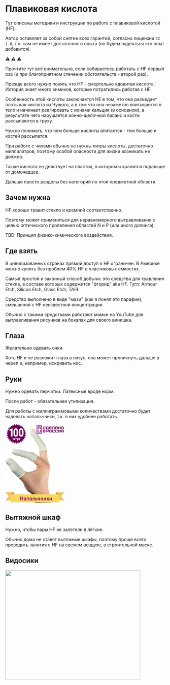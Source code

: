 # Плавиковая кислота

Тут описаны методики и инструкции по работе с плавиковой кислотой (HF).

Автор оставляет за собой снятие всех гарантий, согласно лицензии `CC 1.0`, т.к. сам не имеет достаточного опыта (но будем надеяться что опыт добавится).

:warning: :warning: :warning:

Прочтите тут всё внимательно, если собираетесь работать с HF первый раз (и при благоприятном стечении обстоятельств - второй раз).

Прежде всего нужно понять что HF - смертельно ядовитая кислота. История знает много химиков, которые потратились работая с HF.

Особенность этой кислоты заключается НЕ в том, что она разъедает плоть как кислота из Чужого, а в том что она незаметно впитывается в тело и начинает реагировать с ионами кальция (в основном), в результате чего нарушается ионно-щелочной баланс и кости рассыпаются в труху.

Нужно понимать, что чем больше кислоты впитается - тем больше и костей рассыпется.

При работе с чипами обычно не нужны литры кислоты, достаточно миллилитров, поэтому особой опасности для жизни возникать не должно.

Также кислота не действует на пластик, в котором и хранится подальше от домочадцев.

Дальше просто разделы без категорий по этой предметной области.

## Зачем нужна

HF хорошо травит стекло и кремний соответственно.

Поэтому может применяться для неравномерного вытравливания с целью оптического проявления областей N и P (или иного допинга).

TBD: Принцип физико-химического воздействия.

## Где взять

В цивилизованных странах прямой доступ к HF ограничен. В Америке можно купить без проблем 40% HF в пластиковых ёмкостях.

Самый простой и законный способ добычи: это средства для травления стекла, в составе которых содержится "фторид" aka HF. Гугл: Armour Etch, Silicon Etch, Glass Etch, TAIR.

Средство выполнено в виде "мази" (как я понял это парафин), смешанной с HF неизвестной концентрации.

Обычно с такими средствами работают мамки на YouTube для вытравливания рисунков на бокалах для своего винишка.

## Глаза

Желательно одевать очки.

Хоть HF и не разложит глаза в лизун, она может проникнуть дальше в череп и, например, искривить нос.

## Руки

Нужно одевать перчатки. Латексные вроде норм.

После работ - обязательная утилизация.

Для работы с миллиграммовыми количествами достаточно будет надевать напальчники, т.к. в них удобнее работать.

![finger_condoms](/imgstore/finger_condoms.jpg)

## Вытяжной шкаф

Нужно, чтобы пары HF не залетели в лёгкие.

Обычно дома не ставят вытяжные шкафы, поэтому проще всего проводить занятия с HF на свежем воздухе, в строительной маске.

## Видосики

<a href='http://www.youtube.com/watch?feature=player_embedded&v=ydYfNyOYwAI' target='_blank'><img src='http://img.youtube.com/vi/ydYfNyOYwAI/0.jpg' width='425' height=344 /></a>
